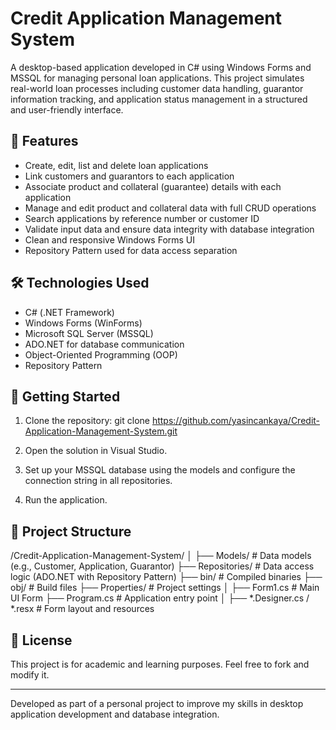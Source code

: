 # Credit Application Management System

A desktop-based application developed in C# using Windows Forms and MSSQL for managing personal loan applications. This project simulates real-world loan processes including customer data handling, guarantor information tracking, and application status management in a structured and user-friendly interface.

## 📌 Features

- Create, edit, list and delete loan applications
- Link customers and guarantors to each application
- Associate product and collateral (guarantee) details with each application
- Manage and edit product and collateral data with full CRUD operations
- Search applications by reference number or customer ID
- Validate input data and ensure data integrity with database integration
- Clean and responsive Windows Forms UI
- Repository Pattern used for data access separation

## 🛠️ Technologies Used

- C# (.NET Framework)
- Windows Forms (WinForms)
- Microsoft SQL Server (MSSQL)
- ADO.NET for database communication
- Object-Oriented Programming (OOP)
- Repository Pattern

## 🚀 Getting Started

1. Clone the repository:
    git clone https://github.com/yasincankaya/Credit-Application-Management-System.git

2. Open the solution in Visual Studio.

3. Set up your MSSQL database using the models and configure the connection string in all repositories.

4. Run the application.

## 📁 Project Structure

/Credit-Application-Management-System/
│
├── Models/                      # Data models (e.g., Customer, Application, Guarantor)
├── Repositories/                # Data access logic (ADO.NET with Repository Pattern)
├── bin/                         # Compiled binaries
├── obj/                         # Build files
├── Properties/                  # Project settings
│
├── Form1.cs                     # Main UI Form
├── Program.cs                   # Application entry point
│
├── *.Designer.cs / *.resx       # Form layout and resources

## 📄 License

This project is for academic and learning purposes. Feel free to fork and modify it.

---

Developed as part of a personal project to improve my skills in desktop application development and database integration.
